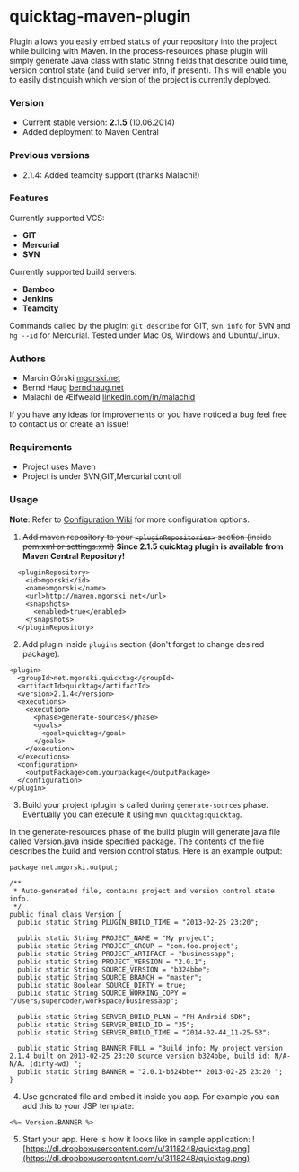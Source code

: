 # quicktag-maven-plugin #

Plugin allows you easily embed status of your repository into the project while building with Maven.
In the process-resources phase plugin will simply generate Java class with static String fields that describe build time, version control state (and build server info, if present). This will enable you to easily distinguish which version of the project is currently deployed.

### Version ###
  * Current stable version: **2.1.5** (10.06.2014)
  * Added deployment to Maven Central

### Previous versions ###
  * 2.1.4: Added teamcity support (thanks Malachi!)

### Features ###
Currently supported VCS:
  * **GIT**
  * **Mercurial**
  * **SVN**

Currently supported build servers:
  * **Bamboo**
  * **Jenkins**
  * **Teamcity**

Commands called by the plugin: `git describe` for GIT, `svn info` for SVN and `hg --id` for Mercurial. Tested under Mac Os, Windows and Ubuntu/Linux.

### Authors ###
  * Marcin Górski [mgorski.net](http://mgorski.net)
  * Bernd Haug [berndhaug.net](http://www.berndhaug.net)
  * Malachi de Ælfweald [linkedin.com/in/malachid](http://www.linkedin.com/in/malachid)

If you have any ideas for improvements or you have noticed a bug feel free to contact us or create an issue!

### Requirements ###
  * Project uses Maven
  * Project is under SVN,GIT,Mercurial controll

### Usage ###
**Note**: Refer to [Configuration Wiki](https://code.google.com/p/quicktag-maven-plugin/wiki/Configuration) for more configuration options.

1) ~~Add maven repository to your `<pluginRepositories>` section (inside pom.xml or settings.xml)~~
**Since 2.1.5 quicktag plugin is available from Maven Central Repository!**
```
  <pluginRepository>
    <id>mgorski</id>
    <name>mgorski</name>
    <url>http://maven.mgorski.net</url>
    <snapshots>
      <enabled>true</enabled>
    </snapshots>
  </pluginRepository>
```
2) Add plugin inside `plugins` section (don't forget to change desired package).
```
<plugin>
  <groupId>net.mgorski.quicktag</groupId>
  <artifactId>quicktag</artifactId>
  <version>2.1.4</version>
  <executions>
    <execution>
      <phase>generate-sources</phase>
      <goals>
        <goal>quicktag</goal>
      </goals>
    </execution>
  </executions>
  <configuration>
    <outputPackage>com.yourpackage</outputPackage>
  </configuration>
</plugin>
```
3) Build your project (plugin is called during `generate-sources` phase. Eventually you can execute it using `mvn quicktag:quicktag`.

In the generate-resources phase of the build plugin will generate java file called Version.java inside specified package. The contents of the file describes the build and version control status. Here is an example output:
```
package net.mgorski.output;

/**
 * Auto-generated file, contains project and version control state info.
 */
public final class Version {
  public static String PLUGIN_BUILD_TIME = "2013-02-25 23:20";

  public static String PROJECT_NAME = "My project";
  public static String PROJECT_GROUP = "com.foo.project";
  public static String PROJECT_ARTIFACT = "businessapp";
  public static String PROJECT_VERSION = "2.0.1";
  public static String SOURCE_VERSION = "b324bbe";
  public static String SOURCE_BRANCH = "master";
  public static Boolean SOURCE_DIRTY = true;
  public static String SOURCE_WORKING_COPY = "/Users/supercoder/workspace/businessapp";

  public static String SERVER_BUILD_PLAN = "PH Android SDK";
  public static String SERVER_BUILD_ID = "35";
  public static String SERVER_BUILD_TIME = "2014-02-44_11-25-53";

  public static String BANNER_FULL = "Build info: My project version  2.1.4 built on 2013-02-25 23:20 source version b324bbe, build id: N/A-N/A. (dirty-wd) ";
  public static String BANNER = "2.0.1-b324bbe** 2013-02-25 23:20 ";
}
```

4) Use generated file and embed it inside you app. For example you can add this to your JSP template:
```
<%= Version.BANNER %>
```

5) Start your app. Here is how it looks like in sample application:
![https://dl.dropboxusercontent.com/u/3118248/quicktag.png](https://dl.dropboxusercontent.com/u/3118248/quicktag.png)
